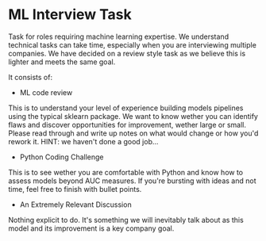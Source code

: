 # ML Interview Task

Task for roles requiring machine learning expertise. We understand technical tasks can take time, especially when you are interviewing multiple companies.  We have decided on a review style task as we believe this is lighter and meets the same goal.

It consists of:

- ML code review


This is to understand your level of experience building models pipelines using the typical sklearn package. We want to know wether you can identify flaws and discover opportunities for improvement, wether large or small. Please read through and write up notes on what would change or how you'd rework it. HINT: we haven't done a good job...

- Python Coding Challenge


This is to see wether you are comfortable with Python and know how to assess models beyond AUC measures. If you're bursting with ideas and not time, feel free to finish with bullet points.

- An Extremely Relevant Discussion


Nothing explicit to do. It's something we will inevitably talk about as this model and its improvement is a key company goal.
